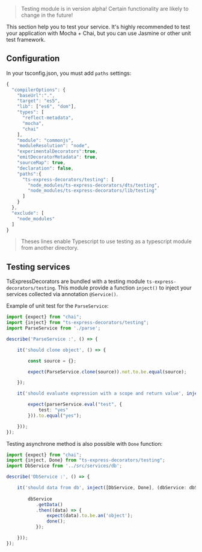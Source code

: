 > Testing module is in version alpha! Certain functionality are likely to change in the future!

This section help you to test your service. It's highly recommended to test your application with Mocha + Chai, but you can use Jasmine or other unit test framework.

## Configuration
In your tsconfig.json, you must add `paths` settings:

```typescript
{
  "compilerOptions": {
    "baseUrl":".",
    "target": "es5",
    "lib": ["es6", "dom"],
    "types": [
      "reflect-metadata",
      "mocha",
      "chai"
    ],
    "module": "commonjs",
    "moduleResolution": "node",
    "experimentalDecorators":true,
    "emitDecoratorMetadata": true,
    "sourceMap": true,
    "declaration": false,
    "paths":{
      "ts-express-decorators/testing": [
        "node_modules/ts-express-decorators/dts/testing",
        "node_modules/ts-express-decorators/lib/testing"
      ]
    }
  },
  "exclude": [
    "node_modules"
  ]
}
```
> Theses lines enable Typescript to use testing as a typescript module from another directory.

## Testing services

TsExpressDecorators are bundled with a testing module `ts-express-decorators/testing`. This module provide a function `inject()` to inject your services collected via annotation `@Service()`.

Example of unit test for the `ParseService`:

```typescript
import {expect} from "chai";
import {inject} from "ts-express-decorators/testing";
import ParseService from './parse';

describe('ParseService :', () => {

    it('should clone object', () => {

        const source = {};

        expect(ParseService.clone(source)).not.to.be.equal(source);

    });

    it('should evaluate expression with a scope and return value', inject([ParseService], (parserService: ParseService) => {

        expect(parserService.eval("test", {
            test: "yes"
        })).to.equal("yes");

    }));
});
```

Testing asynchrone method is also possible with `Done` function:

```typescript
import {expect} from "chai";
import {inject, Done} from "ts-express-decorators/testing";
import DbService from '../src/services/db';

describe('DbService :', () => {

    it('should data from db', inject([DbService, Done], (dbService: dbService, done) => {
        
        dbService
           .getData()
           .then((data) => {
               expect(data).to.be.an('object');
               done();
           });

    }));
});
```

